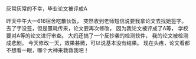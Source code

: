 灰常灰常的不幸，毕业论文被评成A

昨天中午大一616宿舍吃散伙饭，
突然收到老师短信说要我拿论文去找她签字。
去了字没签，但是噩耗传来，论文要再次修改，
因为我论文被评成了A等，
学校要对A等的论文进行审查。
大妈还搞了一个反抄袭的检测软件，
我的论文被检测成悲剧。
今天修改一天，效果甚微，可以说基本没有结果。
现在头疼，论文看都不想看一眼，哪个大神来救救我吧！
